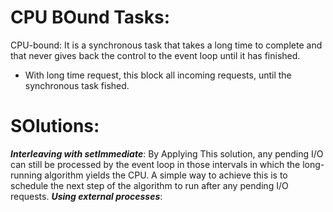 # CPU BOund Tasks:
CPU-bound: It is a synchronous task that takes a long time to complete and that never gives back the control to the event loop until it has finished.
- With long time request, this block all incoming requests, until the synchronous task fished.

# SOlutions:
***Interleaving with setImmediate***:
By Applying This solution, any pending I/O can still be processed by the event loop in those intervals in which the long-running algorithm yields the CPU. A simple way to achieve this is to schedule the next step of the algorithm to run after any pending I/O requests.
***Using external processes***: